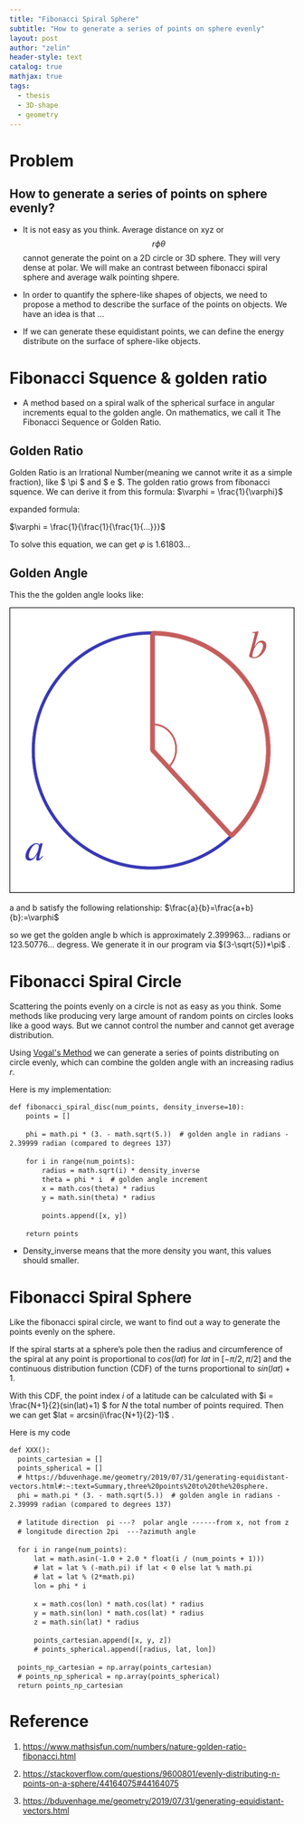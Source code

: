 ```yaml
---
title: "Fibonacci Spiral Sphere"
subtitle: "How to generate a series of points on sphere evenly"
layout: post
author: "zelin"
header-style: text
catalog: true
mathjax: true
tags:
  - thesis
  - 3D-shape
  - geometry
---
```


# Problem

## How to generate a series of points on sphere evenly?

* It is not easy as you think. Average distance on xyz or $$r\phi\theta$$ cannot generate the point on a 2D circle or 3D sphere. They will very dense at polar. We will make an contrast between fibonacci spiral sphere and average walk pointing shpere. 

* In order to quantify the sphere-like shapes of objects, we need to propose a method to describe the surface of the points on objects. We have an idea is that ...

* If we can generate these equidistant points, we can define the energy distribute on the surface of sphere-like objects.

# Fibonacci Squence & golden ratio

* A method based on a spiral walk of the spherical surface in angular increments equal to the golden angle. On mathematics, we call it The Fibonacci Sequence or Golden Ratio.

## Golden Ratio

Golden Ratio is an Irrational Number(meaning we cannot write it as a simple fraction), like $ \pi $ and $ e $. The golden ratio grows from fibonacci squence. We can derive it from this formula: $\varphi = \frac{1}{\varphi}$

expanded formula:

$\varphi = \frac{1}{\frac{1}{\frac{1}{...}}}$

To solve this equation, we can get $\varphi$ is 1.61803...

## Golden Angle

This the the golden angle looks like:

![golden_angle](https://github.com/chiellini/pictures_sources/blob/master/golden_angle.jpg?raw=true)

a and b satisfy the following relationship: $\frac{a}{b}=\frac{a+b}{b}:=\varphi$ 

so we get the golden angle b which is approximately 2.399963... radians or 123.50776... degress. We generate it in our program via $(3-\sqrt{5})*\pi$ .


# Fibonacci Spiral Circle

Scattering the points evenly on a circle is not as easy as you think. Some methods like producing very large amount of random points on circles looks like a good ways. But we cannot control the number and cannot get average distribution. 

Using [Vogal's Method](https://www.sciencedirect.com/science/article/abs/pii/0025556479900804?via%3Dihub) we can generate a series of points distributing on circle evenly, which can combine the golden angle with an increasing radius $r$. 

Here is my implementation:

```
def fibonacci_spiral_disc(num_points, density_inverse=10):
    points = []

    phi = math.pi * (3. - math.sqrt(5.))  # golden angle in radians - 2.39999 radian (compared to degrees 137)

    for i in range(num_points):
        radius = math.sqrt(i) * density_inverse
        theta = phi * i  # golden angle increment
        x = math.cos(theta) * radius
        y = math.sin(theta) * radius

        points.append([x, y])

    return points
```

* Density_inverse means that the more density you want, this values should smaller.

# Fibonacci Spiral Sphere

Like the fibonacci spiral circle, we want to find out a way to generate the points evenly on the sphere.

If the spiral starts at a sphere’s pole then the radius and circumference of the spiral at any point is proportional to $cos(lat)$ for $lat$ in $[-\pi/2,\pi/2]$ and the continuous distribution function (CDF) of the turns proportional to $sin(lat)+1$.

With this CDF, the point index $i$ of a latitude can be calculated with $i = \frac{N+1}{2}(sin(lat)+1) $ for $N$ the total number of points required. Then we can get $lat = arcsin(i\frac{N+1}{2}-1)$ .

Here is my code
```
def XXX():
  points_cartesian = []
  points_spherical = []
  # https://bduvenhage.me/geometry/2019/07/31/generating-equidistant-vectors.html#:~:text=Summary,three%20points%20to%20the%20sphere.
  phi = math.pi * (3. - math.sqrt(5.))  # golden angle in radians - 2.39999 radian (compared to degrees 137)

  # latitude direction  pi ---?  polar angle ------from x, not from z
  # longitude direction 2pi  ---?azimuth angle

  for i in range(num_points):
      lat = math.asin(-1.0 + 2.0 * float(i / (num_points + 1)))
      # lat = lat % (-math.pi) if lat < 0 else lat % math.pi
      # lat = lat % (2*math.pi)
      lon = phi * i

      x = math.cos(lon) * math.cos(lat) * radius
      y = math.sin(lon) * math.cos(lat) * radius
      z = math.sin(lat) * radius

      points_cartesian.append([x, y, z])
      # points_spherical.append([radius, lat, lon])

  points_np_cartesian = np.array(points_cartesian)
  # points_np_spherical = np.array(points_spherical)
  return points_np_cartesian
```
# Reference

1. https://www.mathsisfun.com/numbers/nature-golden-ratio-fibonacci.html

2. https://stackoverflow.com/questions/9600801/evenly-distributing-n-points-on-a-sphere/44164075#44164075

3. https://bduvenhage.me/geometry/2019/07/31/generating-equidistant-vectors.html




